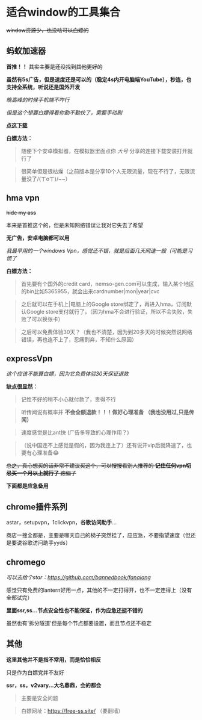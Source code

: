 # 适合window的工具集合

~~window资源少，也没啥可以白嫖的~~

## 蚂蚁加速器 
**首推！！**
~~其实主要是还没找到其他更好的~~

**虽然有5s广告，但是速度还是可以的（稳定4s内开电脑端YouTube），秒连，也支持全系统，听说还是国外开发**

*晚高峰的时候手机端不咋行*

*但是这个想要白嫖得看你勤不勤快了，需要手动刷*

**[点这下载](https://pp.lanshuapi.com/c-1/a-axK6D/)**

**白嫖方法：**

> 随便下个安卓模拟器，在模拟器里面点你 *大号* 分享的连接下载安装打开就行了

> 很简单但是很枯燥（之前版本是分享10个人无限流量，现在不行了，无限流量没了/(ㄒoㄒ)/\~~）


## hma vpn

~~hide my ass~~

本来是首推这个的，但是未知网络错误让我对它失去了希望

**无广告，安卓电脑都可以用**

*我最早用的一个windows Vpn，感觉还不错，就是后面几天网速一般（可能是习惯了*

**白嫖方法：**

> 首先要有个国外的credit card，nemso-gen.com可以生成，输入某个地区的bin比如5365955，就会出来cardnumber|mon|year|cvc

> 之后就可以在手机上|电脑上的Google store绑定了，再进入hma，订阅默认Google store支付就行了，（因为hma不会进行验证，所以不会失败，失败了可以换张卡）

> 之后可以免费体验30天？（我也不清楚，因为到20多天的时候突然说网络错误，再也连不上了，忍痛割弃，不知什么原因）


## expressVpn

*这个应该不能算白嫖，因为它免费体验30天保证退款*

**缺点很显然：**

> 记性不好的稍不小心就付款了，贵得不行

> 听传闻说有概率并 **不会全额退款！！！做好心理准备 （我也没用过,只是传闻）**

> 速度感觉是比ant快 (广告多导致的心理作用？)

> （说中国连不上感觉是假的，因为我连上了）还有说开vip后就降速了，也要有心理准备😂


~~总之，真心想买的话非常不建议买这个，可以搜搜看别人推荐的 **记住任何vpn切忌买一个月以上就行了** 跑偏了~~


**下面都是应急备用**

## chrome插件系列

astar，setupvpn，1clickvpn，**谷歌访问助手**...

商店一搜全都是，主要是哪天自己的梯子突然挂了，应应急，不要指望速度（但还是要说谷歌访问助手yyds）

## chromego

*可以去给个star：https://github.com/bannedbook/fanqiang*

感觉只有免费的lantern好用一点，其他的不一定打得开，也不一定连得上（没有全部试完）

**里面ssr,ss...节点安全性也不能保证，作为应急还挺不错的**

虽然也有'拆分隧道'但是每个节点都要设置，而且节点还不稳定

## 其他

**这里其他并不是指不常用，而是恰恰相反**

只是作为白嫖党并不友好

**ssr，ss，v2vary...大名鼎鼎，会的都会**

> 主要是安全问题 

> 白嫖网址：https://free-ss.site/ （要翻墙）
